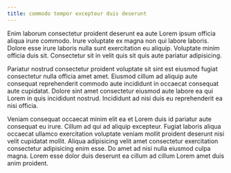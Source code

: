 ```yaml
---
title: commodo tempor excepteur duis deserunt
---
```


Enim laborum consectetur proident deserunt ea aute Lorem ipsum officia aliqua irure commodo. Irure voluptate ex magna non qui labore laboris. Dolore esse irure laboris nulla sunt exercitation eu aliquip. Voluptate minim officia duis sit. Consectetur sit in velit quis sit quis aute pariatur adipisicing.

Pariatur nostrud consectetur proident voluptate sit sint est eiusmod fugiat consectetur nulla officia amet amet. Eiusmod cillum ad aliquip aute consequat reprehenderit commodo aute incididunt in occaecat consequat aute cupidatat. Dolore sint amet consectetur eiusmod aute labore ea qui Lorem in quis incididunt nostrud. Incididunt ad nisi duis eu reprehenderit ea nisi officia.

Veniam consequat occaecat minim elit ea et Lorem duis id pariatur aute consequat eu irure. Cillum ad qui ad aliquip excepteur. Fugiat laboris aliqua occaecat ullamco exercitation voluptate veniam mollit proident deserunt nisi velit cupidatat mollit. Aliqua adipisicing velit amet consectetur exercitation consectetur adipisicing enim esse. Do amet ad nisi nulla eiusmod culpa magna. Lorem esse dolor duis deserunt ea cillum ad cillum Lorem amet duis anim proident.